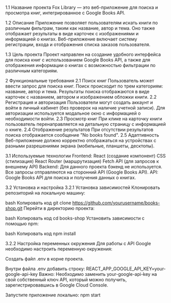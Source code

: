 1.1 Название проекта
Fox Library — это веб-приложение для поиска и просмотра книг, интегрированное с Google Books API.

1.2 Описание
Приложение позволяет пользователям искать книги по различным фильтрам, таким как название, автор и тема. Оно также отображает результаты в виде карточек с изображениями и информацией о книгах. Веб-приложение включает систему регистрации, входа и отображения списка заказов пользователя.

1.3 Цель проекта
Проект направлен на создание удобного интерфейса для поиска книг с использованием Google Books API, а также для отображения информации о книгах с возможностью фильтрации по различным категориям.


2 Функциональные требования
2.1 Поиск книг
Пользователь может ввести запрос для поиска книг.
Поиск происходит по трем категориям: название, автор и тема.
Результаты поиска отображаются в виде карточек с названием, автором и изображением обложки книги.
2.2 Регистрация и авторизация
Пользователи могут создать аккаунт и войти в личный кабинет (без проверок на наличие учетной записи).
Для авторизации используется модальное окно с информацией о необходимости войти.
2.3 Просмотр книг
При клике на карточку книги пользователь перенаправляется на детальную страницу с информацией о книге.
2.4 Отображение результатов
При отсутствии результатов поиска отображается сообщение "No books found".
2.5 Адаптивность
Веб-приложение должно корректно отображаться на устройствах с разными разрешениями экрана (мобильные, планшеты, десктопы).

3.1 Используемые технологии
Frontend:
React (создание компонент)
CSS (стилизация)
React Router (маршрутизация)
Fetch API (для запросов к внешнему API)
Backend:
Для данного проекта бэкенд не используется. Все запросы отправляются на сторонний API (Google Books API).
API:
Google Books API для поиска и получения данных о книгах.

3.2 Установка и настройка
3.2.1 Установка зависимостей
Клонировать репозиторий на локальную машину:

bash
Копировать код
git clone https://github.com/yourusername/books-shop.git
Перейти в директорию проекта:

bash
Копировать код
cd books-shop
Установить зависимости с помощью npm:

bash
Копировать код
npm install

3.2.2 Настройка переменных окружения
Для работы с API Google необходимо настроить переменную окружения:

Создать файл .env в корне проекта.

Внутри файла .env добавить строку:
REACT_APP_GOOGLE_API_KEY=your-google-api-key
Важно: Необходимо заменить your-google-api-key на свой собственный ключ API, который можно получить, зарегистрировавшись в Google Cloud Console.

Запустите приложение локально:
npm start
